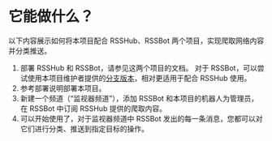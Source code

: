 # 它能做什么？

以下内容展示如何将本项目配合 RSSHub、RSSBot 两个项目，实现爬取网络内容并分类推送。

1. 部署 RSSHub 和 RSSBot，请参见这两个项目的文档。
   对于 RSSBot，可以尝试使用本项目维护者提供的[分支版本](https://github.com/finall1008/rssbot)，相对更适用于配合 RSSHub 使用。
2. 参考部署说明部署本项目。
3. 新建一个频道（“监视器频道”），添加 RSSBot 和本项目的机器人为管理员，在 RSSBot 中订阅 RSSHub 提供的爬取内容。
4. 可以开始使用了，对于监视器频道中 RSSBot 发出的每一条消息，您都可以对它们进行分类、推送到指定目标的操作。
